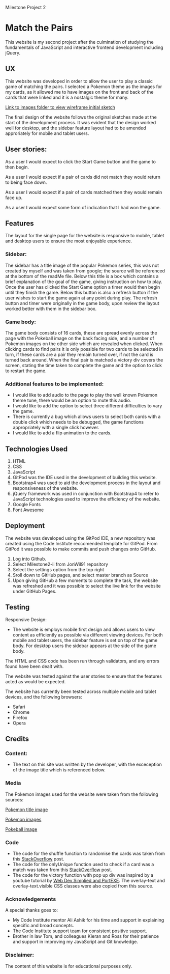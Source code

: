 Milestone Project 2

# Match the Pairs

This website is my second project after the culmination of studying the fundamentals of JavaScript and interactive frontend development including jQuery. 

## UX

This website was developed in order to allow the user to play a classic game of matching the pairs. I selected a Pokemon theme as the images for my cards, as it allowed me to have images on the front and back of the cards that were linked and it is a nostalgic theme for many.

[Link to images folder to view wireframe initial sketch](https://github.com/JonWil91/Match-the-Pairs/tree/master/assets/images)

The final design of the website follows the original sketches made at the start of the development process. It was evident that the design worked well for desktop, and the sidebar feature layout had to be amended approriately for mobile and tablet users.

## User stories:

As a user I would expect to click the Start Game button and the game to then begin.

As a user I would expect if a pair of cards did not match they would return to being face down.

As a user I would expect if a pair of cards matched then they would remain face up.

As a user I would expect some form of indication that I had won the game.

## Features

The layout for the single page for the website is responsive to mobile, tablet and desktop users to ensure the most enjoyable experience.

### Sidebar:

The sidebar has a title image of the popular Pokemon series, this was not created by myself and was taken from google; the source will be referenced at the bottom of the readMe file. Below this title is a box which contains a brief explanation of the goal of the game, giving instruction on how to play. Once the user has clicked the Start Game option a timer would then begin until they finish the game. Below this button is also a refresh button if the user wishes to start the game again at any point during play. The refresh button and timer were originally in the game body, upon review the layout worked better with them in the sidebar box.

### Game body:

The game body consists of 16 cards, these are spread evenly across the page with the Pokeball image on the back facing side, and a number of Pokemon images on the other side which are revealed when clicked. When clicking cards to find pairs it is only possible for two cards to be selected in turn, if these cards are a pair they remain turned over, if not the card is turned back around. When the final pair is matched a victory div covers the screen, stating the time taken to complete the game and the option to click to restart the game.

### Additional features to be implemented:

* I would like to add audio to the page to play the well known Pokemon theme tune, there would be an option to mute this audio.
* I would like to add the option to select three different difficulties to vary the game.
* There is currently a bug which allows users to select both cards with a double click which needs to be debugged, the game functions appropriately with a single click however.
* I would like to add a flip animation to the cards.

## Technologies Used

1. HTML
2. CSS
3. JavaScript
4. GitPod was the IDE used in the development of building this website.
5. Bootstrap4 was used to aid the development process in the layout and responsiveness of the website.
6. jQuery framework was used in conjunction with Bootstrap4 to refer to JavaScript technologies used to improve the efficiency of the website.
7. Google Fonts
8. Font Awesome

## Deployment

The website was developed using the GitPod IDE, a new repository was created using the Code Institute reccomended template for GitPod. From GitPod it was possible to make commits and push changes onto GitHub.

1. Log into Github.
2. Select Milestone2-ii from JonWil91 repository
3. Select the settings option from the top right
4. Sroll down to GitHub pages, and select master branch as Source
5. Upon giving GitHub a few moments to complete the task, the website was refreshed and it was possible to select the live link for the website under GitHub Pages.

## Testing

Responsive Design:

* The website is employs mobile first design and allows users to view content as efficiently as possible via different viewing devices. For both mobile and tablet users, the sidebar feature is set on top of the game body. For desktop users the sidebar appears at the side of the game body.

The HTML and CSS code has been run through validators, and any errors found have been dealt with.

The website was tested against the user stories to ensure that the features acted as would be expected.

The website has currently been tested across multiple mobile and tablet devices, and the following browsers:

* Safari
* Chrome
* Firefox
* Opera

## Credits

### Content:

* The text on this site was written by the developer, with the exceception of the image title which is referenced below.

### Media 

The Pokemon images used for the website were taken from the following sources:

[Pokemon title image](https://www.google.com/search?q=pokemon+gotta+catch+em+all&sxsrf=ALeKk01d1_xrUgeuLxLiM7so3a66BTIasw:1582470050248&source=lnms&tbm=isch&sa=X&ved=2ahUKEwi_vNmp-OfnAhVOiFwKHTzNDRIQ_AUoAXoECBcQAw&biw=1440&bih=718#imgrc=HyxGgDw1ZesBcM )

[Pokemon images](http://pngimg.com/imgs/fantasy/pokemon/)

[Pokeball image](https://www.google.com/search?q=pokeball&sxsrf=ALeKk010K1nkhsVJGvwKqvHjgnW1WmaCMw:1582470334894&source=lnms&tbm=isch&sa=X&ved=2ahUKEwik9rax-efnAhVlmVwKHS5hAbAQ_AUoAXoECAwQAw&biw=1440&bih=718#imgrc=DFif-MzWVi8IWM)

### Code

* The code for the shuffle function to randomise the cards was taken from this [StackOverflow](//https://stackoverflow.com/questions/6274339/how-can-i-shuffle-an-array
) post.
* The code for the onlyUnique function used to check if a card was a match was taken from this [StackOverflow](//https://stackoverflow.com/questions/1960473/get-all-unique-values-in-a-javascript-array-remove-duplicates) post.
* The code for the victory function with pop up div was inspired by a youtube tutorial by [Web Dev Simplied and PortEXE](https://www.youtube.com/watch?v=3uuQ3g92oPQ). The overlay-text and overlay-text.visible CSS classes were also copied from this source.

### Acknowledgements

A special thanks goes to:

* My Code Institute mentor Ali Ashik for his time and support in explaining specific and broad concepts.
* The Code Institute support team for consistent positive support.
* Brother in law Tom, and colleagues Kieran and Ross for their patience and support in improving my JavaScript and Git knowledge.

### Disclaimer:

The content of this website is for educational purposes only.
